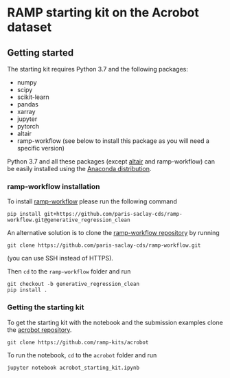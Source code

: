 # RAMP starting kit on the Acrobot dataset

## Getting started

The starting kit requires Python 3.7 and the following packages:

- numpy
- scipy
- scikit-learn
- pandas
- xarray
- jupyter
- pytorch
- altair
- ramp-workflow (see below to install this package as you will need a specific version)

Python 3.7 and all these packages (except [altair](https://altair-viz.github.io/getting_started/installation.html) and ramp-workflow) can be easily installed using the [Anaconda distribution](https://www.anaconda.com/distribution/).


### ramp-workflow installation
To install [ramp-workflow](https://github.com/paris-saclay-cds/ramp-workflow) please run the following command
```
pip install git+https://github.com/paris-saclay-cds/ramp-workflow.git@generative_regression_clean
```

An alternative solution is to clone the [ramp-workflow repository](https://github.com/paris-saclay-cds/ramp-workflow) by running
```
git clone https://github.com/paris-saclay-cds/ramp-workflow.git
```
(you can use SSH instead of HTTPS).

Then `cd` to the `ramp-workflow` folder and run
```
git checkout -b generative_regression_clean
pip install .
```

### Getting the starting kit

To get the starting kit with the notebook and the submission examples clone the [acrobot repository](https://github.com/ramp-kits/acrobot).
```
git clone https://github.com/ramp-kits/acrobot
```

To run the notebook, `cd` to the `acrobot` folder and run
```
jupyter notebook acrobot_starting_kit.ipynb
```
